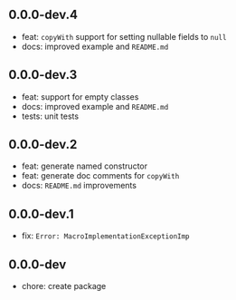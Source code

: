 ## 0.0.0-dev.4

- feat: `copyWith` support for setting nullable fields to `null`
- docs: improved example and `README.md`

## 0.0.0-dev.3

- feat: support for empty classes
- docs: improved example and `README.md`
- tests: unit tests

## 0.0.0-dev.2

- feat: generate named constructor
- feat: generate doc comments for `copyWith`
- docs: `README.md` improvements

## 0.0.0-dev.1

- fix: `Error: MacroImplementationExceptionImp`

## 0.0.0-dev

- chore: create package

